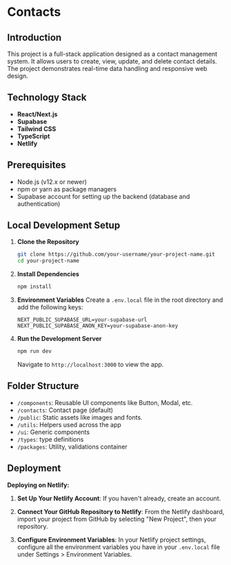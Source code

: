# Contacts

## Introduction
This project is a full-stack application designed as a contact management system. It allows users to create, view, update, and delete contact details. The project demonstrates real-time data handling and responsive web design.

## Technology Stack
- **React/Next.js**
- **Supabase**
- **Tailwind CSS**
- **TypeScript**
- **Netlify**

## Prerequisites
- Node.js (v12.x or newer)
- npm or yarn as package managers
- Supabase account for setting up the backend (database and authentication)

## Local Development Setup
1. **Clone the Repository**
   ```bash
   git clone https://github.com/your-username/your-project-name.git
   cd your-project-name
   ```

2. **Install Dependencies**
   ```bash
   npm install
   ```

3. **Environment Variables**
   Create a `.env.local` file in the root directory and add the following keys:
   ```plaintext
   NEXT_PUBLIC_SUPABASE_URL=your-supabase-url
   NEXT_PUBLIC_SUPABASE_ANON_KEY=your-supabase-anon-key
   ```

4. **Run the Development Server**
   ```bash
   npm run dev
   ```
   Navigate to `http://localhost:3000` to view the app.

## Folder Structure
- `/components`: Reusable UI components like Button, Modal, etc.
- `/contacts`: Contact page (default)
- `/public`: Static assets like images and fonts.
- `/utils`: Helpers used across the app
- `/ui`: Generic components
- `/types`: type definitions
- `/packages`: Utility, validations container

## Deployment
**Deploying on Netlify:**

1. **Set Up Your Netlify Account**: If you haven't already, create an account.

2. **Connect Your GitHub Repository to Netlify**: From the Netlify dashboard, import your project from GitHub by selecting "New Project", then your repository.

3. **Configure Environment Variables**: In your Netlify project settings, configure all the environment variables you have in your `.env.local` file under Settings > Environment Variables.
